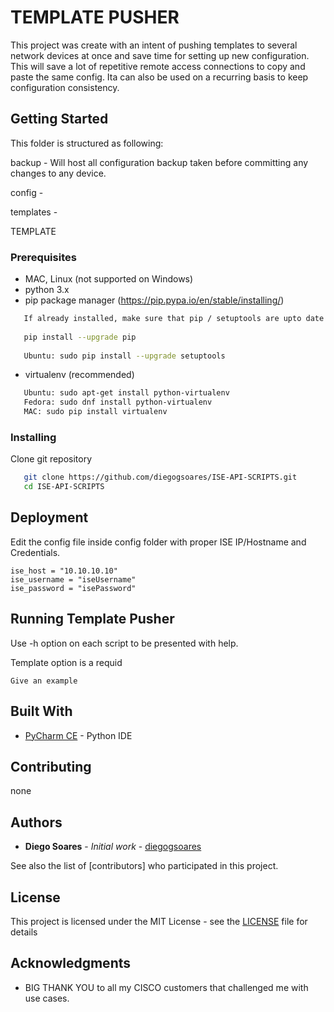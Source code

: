 # TEMPLATE PUSHER

This project was create with an intent of pushing templates to several network devices at once and save time for setting up new configuration.
This will save a lot of repetitive remote access connections to copy and paste the same config. Ita can also be used on a recurring basis to keep configuration consistency.

## Getting Started

This folder is structured as following:

backup - Will host all configuration backup taken before committing any changes to any device.

config - 

templates - 

TEMPLATE


### Prerequisites

   - MAC, Linux (not supported on Windows)
   - python 3.x
   - pip package manager (https://pip.pypa.io/en/stable/installing/)
```bash
   If already installed, make sure that pip / setuptools are upto date (commands may vary)
   
   pip install --upgrade pip
   
   Ubuntu: sudo pip install --upgrade setuptools
```
   - virtualenv (recommended)
```bash
   Ubuntu: sudo apt-get install python-virtualenv
   Fedora: sudo dnf install python-virtualenv
   MAC: sudo pip install virtualenv
```

### Installing

Clone git repository
```bash
   git clone https://github.com/diegogsoares/ISE-API-SCRIPTS.git
   cd ISE-API-SCRIPTS
```

## Deployment

Edit the config file inside config folder with proper ISE IP/Hostname and Credentials.

```
ise_host = "10.10.10.10"
ise_username = "iseUsername"
ise_password = "isePassword"
```

## Running Template Pusher

Use -h option on each script to be presented with help.

Template option is a requid
```
Give an example
```

## Built With

* [PyCharm CE](https://www.jetbrains.com/pycharm/) - Python IDE

## Contributing

none

## Authors

* **Diego Soares** - *Initial work* - [diegogsoares](https://github.com/diegogsoares)

See also the list of [contributors] who participated in this project.

## License

This project is licensed under the MIT License - see the [LICENSE](LICENSE) file for details

## Acknowledgments

* BIG THANK YOU to all my CISCO customers that challenged me with use cases.

